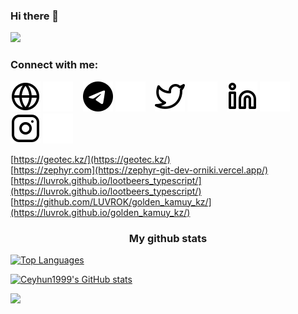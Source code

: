 <h3 align="left">Hi there 👋</h3>

![](https://komarev.com/ghpvc/?username=luvrok&label=PROFILE+VIEWS)

### Connect with me:

[![website](./img/globe-light.svg)](https://goldenkamuy.kz#gh-light-mode-only)
[![website](./img/globe-dark.svg)](https://goldenkamuy.kz#gh-dark-mode-only)
&nbsp;&nbsp;
[![website](./img/telegram-logo-59412.svg)](https://t.me/luvrok#gh-light-mode-only)
[![website](./img/telegram-logo-5941.svg)](https://t.me/luvrok#gh-dark-mode-only)
&nbsp;&nbsp;
[![website](./img/twitter-light.svg)](https://twitter.com/codestackr#gh-light-mode-only)
[![website](./img/twitter-dark.svg)](https://twitter.com/codestackr#gh-dark-mode-only)
&nbsp;&nbsp;
[![website](./img/linkedin-light.svg)](https://www.linkedin.com/in/luvrok/#gh-light-mode-only)
[![website](./img/linkedin-dark.svg)](https://www.linkedin.com/in/luvrok#gh-dark-mode-only)
&nbsp;&nbsp;
[![website](./img/instagram-light.svg)](https://www.instagram.com/madokaokamoto/#gh-light-mode-only)
[![website](./img/instagram-dark.svg)](https://www.instagram.com/madokaokamoto/#gh-dark-mode-only)


[https://geotec.kz/](https://geotec.kz/)  
[https://zephyr.com](https://zephyr-git-dev-orniki.vercel.app/)  
[https://luvrok.github.io/lootbeers_typescript/](https://luvrok.github.io/lootbeers_typescript/)  
[https://github.com/LUVROK/golden_kamuy_kz/](https://luvrok.github.io/golden_kamuy_kz/)  

<h3 align="center"> My github stats </h3>

<!-- <a href="https://github.com/Luvrok" align="left"><img src="![Anurag's GitHub stats](https://github-readme-stats.vercel.app/api?username=anuraghazra&show_icons=true&theme=radical)
" alt="Top Languages" /></a> -->

<!-- ![Luvrok's GitHub stats](https://github-readme-stats.vercel.app/api?username=Luvrok&show_icons=true&theme=radical) -->

<a href="https://github.com/Luvrok" align="left"><img src="https://github-readme-stats.vercel.app/api/top-langs/?username=Luvrok&langs_count=10&title_color=0891b2&text_color=ffffff&icon_color=0891b2&bg_color=1c1917&hide_border=true&locale=en&custom_title=Top%20%Languages" alt="Top Languages" /></a>

<a href="https://github.com/Luvrok"><img src="https://github-readme-stats.vercel.app/api?username=Luvrok&show_icons=true&hide=&count_private=true&title_color=0891b2&text_color=ffffff&icon_color=0891b2&bg_color=1c1917&hide_border=true&show_icons=true" alt="Ceyhun1999's GitHub stats" /></a>

<a href="https://github.com/Luvrok"><img src="https://github-readme-streak-stats.herokuapp.com/?user=Luvrok&stroke=ffffff&background=1c1917&ring=0891b2&fire=0891b2&currStreakNum=ffffff&currStreakLabel=0891b2&sideNums=ffffff&sideLabels=ffffff&dates=ffffff&hide_border=true" /></a>
